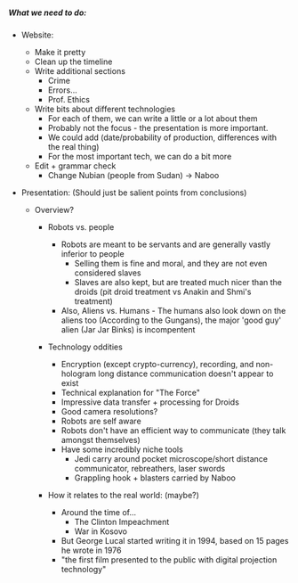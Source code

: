 ##### What we need to do:
- Website:
	- Make it pretty
	- Clean up the timeline
	- Write additional sections
		- Crime
		- Errors...
		- Prof. Ethics
	- Write bits about different technologies
		- For each of them, we can write a little or a lot about them
		- Probably not the focus - the presentation is more important.
		- We could add (date/probability of production, differences with the real thing)
		- For the most important tech, we can do a bit more
	- Edit + grammar check
		- Change Nubian (people from Sudan) -> Naboo

- Presentation: (Should just be salient points from conclusions)
  - Overview?
	- Robots vs. people
		- Robots are meant to be servants and are generally vastly inferior to people
			- Selling them is fine and moral, and they are not even considered slaves
			- Slaves are also kept, but are treated much nicer than the droids (pit droid treatment vs Anakin and Shmi's treatment)
		- Also, Aliens vs. Humans - The humans also look down on the aliens too (According to the Gungans), the major 'good guy' alien (Jar Jar Binks) is incompentent
	- Technology oddities
		- Encryption (except crypto-currency), recording, and non-hologram long distance communication doesn't appear to exist
		- Technical explanation for "The Force"
		- Impressive data transfer + processing for Droids
		- Good camera resolutions?
		- Robots are self aware
		- Robots don't have an efficient way to communicate (they talk amongst themselves)
		- Have some incredibly niche tools
			- Jedi carry around pocket microscope/short distance communicator, rebreathers, laser swords
			- Grappling hook + blasters carried by Naboo

	- How it relates to the real world: (maybe?)
		- Around the time of...
			- The Clinton Impeachment
			- War in Kosovo
		- But George Lucal started writing it in 1994, based on 15 pages he wrote in 1976
		- "the first film presented to the public with digital projection technology"
